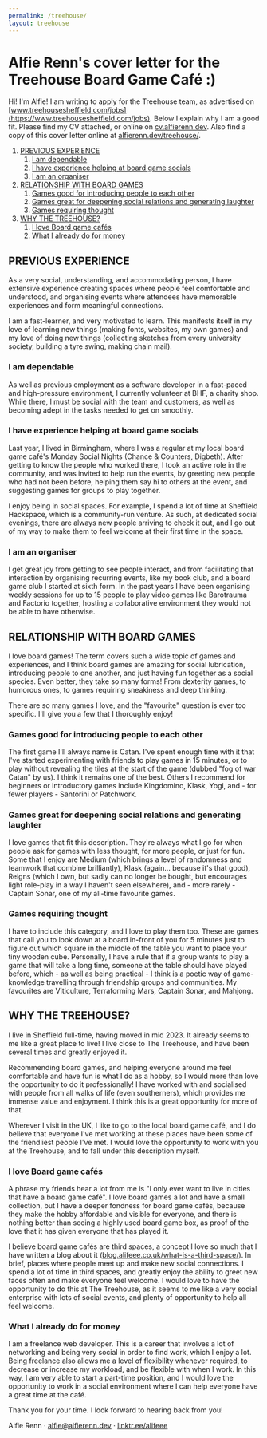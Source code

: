```yaml
---
permalink: /treehouse/
layout: treehouse
---
```


# Alfie Renn's cover letter for the Treehouse Board Game Café :)

Hi! I'm Alfie! I am writing to apply for the Treehouse team, as advertised on [www.treehousesheffield.com/jobs](https://www.treehousesheffield.com/jobs). Below I explain why I am a good fit. Please find my CV attached, or online on [cv.alfierenn.dev](https://cv.alfierenn.dev/). Also find a copy of this cover letter online at [alfierenn.dev/treehouse/](https://alfierenn.dev/treehouse/).

<div id="qr-section"></div>

1. [PREVIOUS EXPERIENCE](#previous-experience)
   1. [I am dependable](#i-am-dependable)
   2. [I have experience helping at board game socials](#i-have-experience-helping-at-board-game-socials)
   3. [I am an organiser](#i-am-an-organiser)
2. [RELATIONSHIP WITH BOARD GAMES](#relationship-with-board-games)
   1. [Games good for introducing people to each other](#games-good-for-introducing-people-to-each-other)
   2. [Games great for deepening social relations and generating laughter](#games-great-for-deepening-social-relations-and-generating-laughter)
   3. [Games requiring thought](#games-requiring-thought)
3. [WHY THE TREEHOUSE?](#why-the-treehouse)
   1. [I love Board game cafés](#i-love-board-game-cafés)
   2. [What I already do for money](#what-i-already-do-for-money)

## PREVIOUS EXPERIENCE

As a very social, understanding, and accommodating person, I have extensive experience creating spaces where people feel comfortable and understood, and organising events where attendees have memorable experiences and form meaningful connections.

I am a fast-learner, and very motivated to learn. This manifests itself in my love of learning new things (making fonts, websites, my own games) and my love of doing new things (collecting sketches from every university society, building a tyre swing, making chain mail).

### I am dependable

As well as previous employment as a software developer in a fast-paced and high-pressure environment, I currently volunteer at BHF, a charity shop. While there, I must be social with the team and customers, as well as becoming adept in the tasks needed to get on smoothly.

### I have experience helping at board game socials

Last year, I lived in Birmingham, where I was a regular at my local board game café's Monday Social Nights (Chance & Counters, Digbeth).
After getting to know the people who worked there, I took an active role in the community, and was invited to help run the events, by greeting new people who had not been before, helping them say hi to others at the event, and suggesting games for groups to play together.

I enjoy being in social spaces. For example, I spend a lot of time at Sheffield Hackspace, which is a community-run venture. As such, at dedicated social evenings, there are always new people arriving to check it out, and I go out of my way to make them to feel welcome at their first time in the space.

### I am an organiser

I get great joy from getting to see people interact, and from facilitating that interaction by organising recurring events, like my book club, and a board game club I started at sixth form. In the past years I have been organising weekly sessions for up to 15 people to play video games like Barotrauma and Factorio together, hosting a collaborative environment they would not be able to have otherwise.

## RELATIONSHIP WITH BOARD GAMES

I love board games! The term covers such a wide topic of games and experiences, and I think board games are amazing for social lubrication, introducing people to one another, and just having fun together as a social species. Even better, they take so many forms! From dexterity games, to humorous ones, to games requiring sneakiness and deep thinking.

There are so many games I love, and the "favourite" question is ever too specific. I'll give you a few that I thoroughly enjoy!

### Games good for introducing people to each other

The first game I'll always name is Catan. I've spent enough time with it that I've started experimenting with friends to play games in 15 minutes, or to play without revealing the tiles at the start of the game (dubbed "fog of war Catan" by us). I think it remains one of the best. Others I recommend for beginners or introductory games include Kingdomino, Klask, Yogi, and - for fewer players - Santorini or Patchwork.

### Games great for deepening social relations and generating laughter

I love games that fit this description. They're always what I go for when people ask for games with less thought, for more people, or just for fun. Some that I enjoy are Medium (which brings a level of randomness and teamwork that combine brilliantly), Klask (again... because it's that good), Reigns (which I own, but sadly can no longer be bought, but encourages light role-play in a way I haven't seen elsewhere), and - more rarely - Captain Sonar, one of my all-time favourite games.

### Games requiring thought

I have to include this category, and I love to play them too. These are games that call you to look down at a board in-front of you for 5 minutes just to figure out which square in the middle of the table you want to place your tiny wooden cube. Personally, I have a rule that if a group wants to play a game that will take a long time, someone at the table should have played before, which - as well as being practical - I think is a poetic way of game-knowledge travelling through friendship groups and communities. My favourites are Viticulture, Terraforming Mars, Captain Sonar, and Mahjong.

## WHY THE TREEHOUSE?

I live in Sheffield full-time, having moved in mid 2023. It already seems to me like a great place to live! I live close to The Treehouse, and have been several times and greatly enjoyed it.

Recommending board games, and helping everyone around me feel comfortable and have fun is what I do as a hobby, so I would more than love the opportunity to do it professionally!
I have worked with and socialised with people from all walks of life (even southerners), which provides me immense value and enjoyment. I think this is a great opportunity for more of that.

Wherever I visit in the UK, I like to go to the local board game café, and I do believe that everyone I've met working at these places have been some of the friendliest people I've met. I would love the opportunity to work with you at the Treehouse, and to fall under this description myself.

### I love Board game cafés

A phrase my friends hear a lot from me is "I only ever want to live in cities that have a board game café". I love board games a lot and have a small collection, but I have a deeper fondness for board game cafés, because they make the hobby affordable and visible for everyone, and there is nothing better than seeing a highly used board game box, as proof of the love that it has given everyone that has played it.

I believe board game cafés are third spaces, a concept I love so much that I have written a blog about it ([blog.alifeee.co.uk/what-is-a-third-space/](https://blog.alifeee.co.uk/what-is-a-third-space/)). In brief, places where people meet up and make new social connections. I spend a lot of time in third spaces, and greatly enjoy the ability to greet new faces often and make everyone feel welcome. I would love to have the opportunity to do this at The Treehouse, as it seems to me like a very social enterprise with lots of social events, and plenty of opportunity to help all feel welcome.

### What I already do for money

I am a freelance web developer. This is a career that involves a lot of networking and being very social in order to find work, which I enjoy a lot. Being freelance also allows me a level of flexibility whenever required, to decrease or increase my workload, and be flexible with when I work. In this way, I am very able to start a part-time position, and I would love the opportunity to work in a social environment where I can help everyone have a great time at the café.

Thank you for your time. I look forward to hearing back from you!

Alfie Renn · [alfie@alfierenn.dev](mailto:alfie@alfierenn.dev) · [linktr.ee/alifeee](https://linktr.ee/alifeee)
